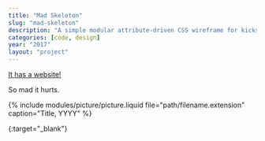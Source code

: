 ```yaml
---
title: "Mad Skeleton"
slug: "mad-skeleton"
description: "A simple modular attribute-driven CSS wireframe for kickstarting web projects."
categories: [code, design]
year: "2017"
layout: "project"
---
```


[It has a website!][mad-skeleton]

So mad it hurts.

{% include modules/picture/picture.liquid file="path/filename.extension" caption="Title, YYYY" %}

[mad-skeleton]: https://mad-skeleton.magicznyleszek.xyz
{:target="_blank"}
